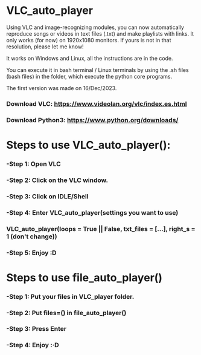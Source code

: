 # VLC_auto_player
Using VLC and image-recognizing modules, you can now automatically reproduce songs or videos in text files (.txt) and make playlists with links.
It only works (for now) on 1920x1080 monitors. If yours is not in that resolution, please let me know!

It works on Windows and Linux, all the instructions are in the code.

You can execute it in bash terminal / Linux terminals by using the .sh files (bash files) in the folder, which execute the python core programs.

The first version was made on 16/Dec/2023.

###
### Download VLC: https://www.videolan.org/vlc/index.es.html
###

###
### Download Python3: https://www.python.org/downloads/
###

#  Steps to use VLC_auto_player():
###    -Step 1: Open VLC
###   -Step 2: Click on the VLC window.
###    -Step 3: Click on IDLE/Shell
###    -Step 4: Enter VLC_auto_player(settings you want to use)
###              VLC_auto_player(loops = True || False, txt_files = [...], right_s = 1 (don't change))
###    -Step 5: Enjoy :D

# Steps to use file_auto_player()
###    -Step 1: Put your files in VLC_player folder.
###    -Step 2: Put files=(<files>) in file_auto_player()
###    -Step 3: Press Enter
###    -Step 4: Enjoy :·D

